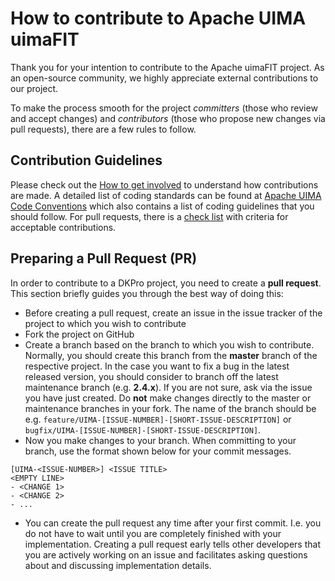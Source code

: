 # How to contribute to Apache UIMA uimaFIT

Thank you for your intention to contribute to the Apache uimaFIT project. As an open-source 
community, we highly appreciate external contributions to our project.

To make the process smooth for the project *committers* (those who review and accept changes) and *contributors* (those who propose new changes via pull requests), there are a few rules to follow.

## Contribution Guidelines

Please check out the [How to get involved](https://uima.apache.org/get-involved.html) to understand how contributions are made. 
A detailed list of coding standards can be found at [Apache UIMA Code Conventions](https://uima.apache.org/codeConventions.html) which also contains a list of coding guidelines that you should follow.
For pull requests, there is a [check list](PULL_REQUEST_TEMPLATE.md) with criteria for acceptable contributions.

## Preparing a Pull Request (PR)

In order to contribute to a DKPro project, you need to create a **pull request**. This section
briefly guides you through the best way of doing this:

* Before creating a pull request, create an issue in the issue tracker of the project to which
  you wish to contribute
* Fork the project on GitHub
* Create a branch based on the branch to which you wish to contribute. Normally, you should create
  this branch from the **master** branch of the respective project. In the case you want to fix
  a bug in the latest released version, you should consider to branch off the latest maintenance
  branch (e.g. **2.4.x**). If you are not sure, ask via the issue you have just created. Do **not**
  make changes directly to the master or maintenance branches in your fork. The name of the branch
  should be e.g. `feature/UIMA-[ISSUE-NUMBER]-[SHORT-ISSUE-DESCRIPTION]` or `bugfix/UIMA-[ISSUE-NUMBER]-[SHORT-ISSUE-DESCRIPTION]`.
* Now you make changes to your branch. When committing to your branch, use the format shown below
  for your commit messages.
```
[UIMA-<ISSUE-NUMBER>] <ISSUE TITLE>
<EMPTY LINE>
- <CHANGE 1>
- <CHANGE 2>
- ...
```
* You can create the pull request any time after your first commit. I.e. you do not have to wait
  until you are completely finished with your implementation. Creating a pull request early 
  tells other developers that you are actively working on an issue and facilitates asking questions
  about and discussing implementation details.